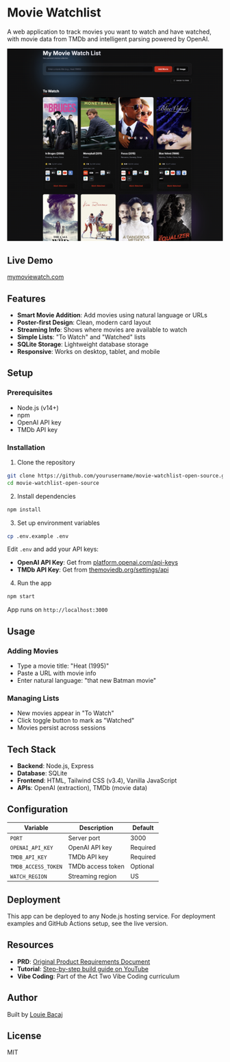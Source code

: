 # Movie Watchlist

A web application to track movies you want to watch and have watched, with movie data from TMDb and intelligent parsing powered by OpenAI.

![Movie Watchlist Screenshot](public/img/appscreenshot.png)

## Live Demo
[mymoviewatch.com](https://www.mymoviewatch.com/)

## Features

- **Smart Movie Addition**: Add movies using natural language or URLs
- **Poster-first Design**: Clean, modern card layout
- **Streaming Info**: Shows where movies are available to watch
- **Simple Lists**: "To Watch" and "Watched" lists
- **SQLite Storage**: Lightweight database storage
- **Responsive**: Works on desktop, tablet, and mobile

## Setup

### Prerequisites

- Node.js (v14+)
- npm
- OpenAI API key
- TMDb API key

### Installation

1. Clone the repository
```bash
git clone https://github.com/yourusername/movie-watchlist-open-source.git
cd movie-watchlist-open-source
```

2. Install dependencies
```bash
npm install
```

3. Set up environment variables
```bash
cp .env.example .env
```

Edit `.env` and add your API keys:
- **OpenAI API Key**: Get from [platform.openai.com/api-keys](https://platform.openai.com/api-keys)
- **TMDb API Key**: Get from [themoviedb.org/settings/api](https://www.themoviedb.org/settings/api)

4. Run the app
```bash
npm start
```

App runs on `http://localhost:3000`

## Usage

### Adding Movies
- Type a movie title: "Heat (1995)"
- Paste a URL with movie info
- Enter natural language: "that new Batman movie"

### Managing Lists
- New movies appear in "To Watch"
- Click toggle button to mark as "Watched"
- Movies persist across sessions

## Tech Stack

- **Backend**: Node.js, Express
- **Database**: SQLite
- **Frontend**: HTML, Tailwind CSS (v3.4), Vanilla JavaScript
- **APIs**: OpenAI (extraction), TMDb (movie data)

## Configuration

| Variable | Description | Default |
|----------|-------------|---------|
| `PORT` | Server port | 3000 |
| `OPENAI_API_KEY` | OpenAI API key | Required |
| `TMDB_API_KEY` | TMDb API key | Required |
| `TMDB_ACCESS_TOKEN` | TMDb access token | Optional |
| `WATCH_REGION` | Streaming region | US |

## Deployment

This app can be deployed to any Node.js hosting service. For deployment examples and GitHub Actions setup, see the live version.

## Resources

- **PRD**: [Original Product Requirements Document](https://docs.google.com/document/d/1ZCcg6I45oIdsj_bOv1PSnPHLPoqOkEmuHq9gwe-kvbY/edit?usp=sharing)
- **Tutorial**: [Step-by-step build guide on YouTube](https://youtu.be/7NioPNaskeY)
- **Vibe Coding**: Part of the Act Two Vibe Coding curriculum

## Author

Built by [Louie Bacaj](https://github.com/lbacaj)

## License

MIT